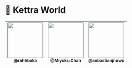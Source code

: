 # 🎑 Kettra World


| [<img src="https://github.com/rehhbeka.png?size=115" width=115><br><sub>@rehhbeka</sub>]() | [<img src="https://cdn.discordapp.com/avatars/463384487569522689/7df0cf6ca064fae7fde854359a65cec8.png?size=2048?size=115" width=115><br><sub>@Miyuki-Chan</sub>]() | [<img src="https://github.com/sebastianjnuwu.png?size=115" width=115><br><sub>@sebastianjnuwu </sub>]() |
| :---: | :---: | :---: |